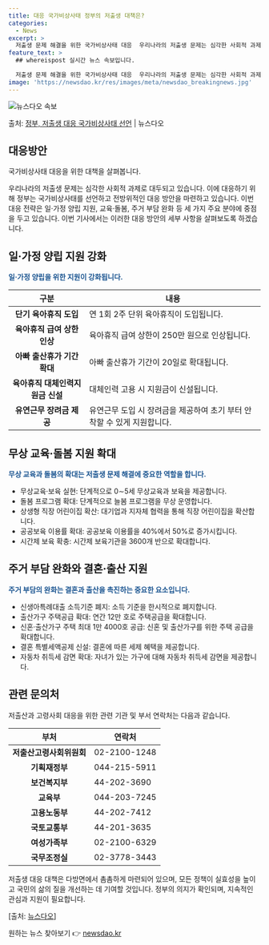 ```yaml
---
title: 대응 국가비상사태 정부의 저출생 대책은?
categories:
  - News
excerpt: >
  저출생 문제 해결을 위한 국가비상사태 대응  우리나라의 저출생 문제는 심각한 사회적 과제로 대두되고 있습니다…
feature_text: >
  ## whereispost 실시간 뉴스 속보입니다.

  저출생 문제 해결을 위한 국가비상사태 대응  우리나라의 저출생 문제는 심각한 사회적 과제로 대두되고 있습니다…
image: 'https://newsdao.kr/res/images/meta/newsdao_breakingnews.jpg'
---
```


![뉴스다오 속보](https://newsdao.kr/res/images/meta/newsdao_breakingnews.jpg)

<p>출처: <a href="https://newsdao.kr/4323" rel="dofollow">정부, 저출생 대응 국가비상사태 선언</a> | 뉴스다오</p>

<h2 data-ke-size="size26">대응방안</h2>
국가비상사태 대응을 위한 대책을 살펴봅니다.

<p data-ke-size="size16">우리나라의 저출생 문제는 심각한 사회적 과제로 대두되고 있습니다. 이에 대응하기 위해 정부는 국가비상사태를 선언하고 전방위적인 대응 방안을 마련하고 있습니다. 이번 대응 전략은 일·가정 양립 지원, 교육·돌봄, 주거 부담 완화 등 세 가지 주요 분야에 중점을 두고 있습니다. 이번 기사에서는 이러한 대응 방안의 세부 사항을 살펴보도록 하겠습니다.</p>

<h2 data-ke-size="size26">일·가정 양립 지원 강화</h2>
<b><span style="color: #1a5490;">일·가정 양립을 위한 지원이 강화됩니다.</span></b>

<table>
<thead>
<tr>
<th>구분</th>
<th>내용</th>
</tr>
</thead>
<tbody>
<tr>
<td style="text-align: center; height: 17px;"><b>단기 육아휴직 도입</b></td>
<td>연 1회 2주 단위 육아휴직이 도입됩니다.</td>
</tr>
<tr>
<td style="text-align: center; height: 17px;"><b>육아휴직 급여 상한 인상</b></td>
<td>육아휴직 급여 상한이 250만 원으로 인상됩니다.</td>
</tr>
<tr>
<td style="text-align: center; height: 17px;"><b>아빠 출산휴가 기간 확대</b></td>
<td>아빠 출산휴가 기간이 20일로 확대됩니다.</td>
</tr>
<tr>
<td style="text-align: center; height: 17px;"><b>육아휴직 대체인력지원금 신설</b></td>
<td>대체인력 고용 시 지원금이 신설됩니다.</td>
</tr>
<tr>
<td style="text-align: center; height: 17px;"><b>유연근무 장려금 제공</b></td>
<td>유연근무 도입 시 장려금을 제공하여 초기 부터 안착할 수 있게 지원합니다.</td>
</tr>
</tbody>
</table>

<h2 data-ke-size="size26">무상 교육·돌봄 지원 확대</h2>
<b><span style="color: #1a5490;">무상 교육과 돌봄의 확대는 저출생 문제 해결에 중요한 역할을 합니다.</span></b>

<ul>
<li>무상교육·보육 실현: 단계적으로 0∼5세 무상교육과 보육을 제공합니다.</li>
<li>돌봄 프로그램 확대: 단계적으로 늘봄 프로그램을 무상 운영합니다.</li>
<li>상생형 직장 어린이집 확산: 대기업과 지자체 협력을 통해 직장 어린이집을 확산합니다.</li>
<li>공공보육 이용률 확대: 공공보육 이용률을 40%에서 50%로 증가시킵니다.</li>
<li>시간제 보육 확충: 시간제 보육기관을 3600개 반으로 확대합니다.</li>
</ul>

<h2 data-ke-size="size26">주거 부담 완화와 결혼·출산 지원</h2>
<b><span style="color: #1a5490;">주거 부담의 완화는 결혼과 출산을 촉진하는 중요한 요소입니다.</span></b>

<ul>
<li>신생아특례대출 소득기준 폐지: 소득 기준을 한시적으로 폐지합니다.</li>
<li>출산가구 주택공급 확대: 연간 12만 호로 주택공급을 확대합니다.</li>
<li>신혼·출산가구 주택 최대 1만 4000호 공급: 신혼 및 출산가구를 위한 주택 공급을 확대합니다.</li>
<li>결혼 특별세액공제 신설: 결혼에 따른 세제 혜택을 제공합니다.</li>
<li>자동차 취득세 감면 확대: 자녀가 있는 가구에 대해 자동차 취득세 감면을 제공합니다.</li>
</ul>

<h2 data-ke-size="size26">관련 문의처</h2>
저출산과 고령사회 대응을 위한 관련 기관 및 부서 연락처는 다음과 같습니다.

<table>
<thead>
<tr>
<th>부처</th>
<th>연락처</th>
</tr>
</thead>
<tbody>
<tr>
<td style="text-align: center; height: 17px;"><b>저출산고령사회위원회</b></td>
<td>02-2100-1248</td>
</tr>
<tr>
<td style="text-align: center; height: 17px;"><b>기획재정부</b></td>
<td>044-215-5911</td>
</tr>
<tr>
<td style="text-align: center; height: 17px;"><b>보건복지부</b></td>
<td>44-202-3690</td>
</tr>
<tr>
<td style="text-align: center; height: 17px;"><b>교육부</b></td>
<td>044-203-7245</td>
</tr>
<tr>
<td style="text-align: center; height: 17px;"><b>고용노동부</b></td>
<td>44-202-7412</td>
</tr>
<tr>
<td style="text-align: center; height: 17px;"><b>국토교통부</b></td>
<td>44-201-3635</td>
</tr>
<tr>
<td style="text-align: center; height: 17px;"><b>여성가족부</b></td>
<td>02-2100-6329</td>
</tr>
<tr>
<td style="text-align: center; height: 17px;"><b>국무조정실</b></td>
<td>02-3778-3443</td>
</tr>
</tbody>
</table>

<p data-ke-size="size16">저출생 대응 대책은 다방면에서 촘촘하게 마련되어 있으며, 모든 정책이 실효성을 높이고 국민의 삶의 질을 개선하는 데 기여할 것입니다. 정부의 의지가 확인되며, 지속적인 관심과 지원이 필요합니다.</p>

<p data-ke-size="size16">[출처: <a href="https://newsdao.kr/4323">뉴스다오</a>]</p> 

원하는 뉴스 찾아보기 👉 <a href="https://newsdao.kr" rel="dofollow">newsdao.kr</a>


